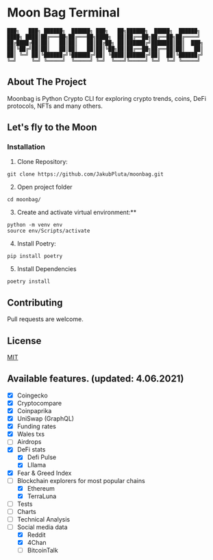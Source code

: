 # Moon Bag Terminal

    ███╗   ███╗ ██████╗  ██████╗ ███╗   ██╗██████╗  █████╗  ██████╗ 
    ████╗ ████║██╔═══██╗██╔═══██╗████╗  ██║██╔══██╗██╔══██╗██╔════╝ 
    ██╔████╔██║██║   ██║██║   ██║██╔██╗ ██║██████╔╝███████║██║  ███╗
    ██║╚██╔╝██║██║   ██║██║   ██║██║╚██╗██║██╔══██╗██╔══██║██║   ██║
    ██║ ╚═╝ ██║╚██████╔╝╚██████╔╝██║ ╚████║██████╔╝██║  ██║╚██████╔╝
    ╚═╝     ╚═╝ ╚═════╝  ╚═════╝ ╚═╝  ╚═══╝╚═════╝ ╚═╝  ╚═╝ ╚═════╝

## About The Project   
Moonbag is Python Crypto CLI for exploring crypto trends, coins, DeFi protocols, NFTs and many others.

## Let's fly to the Moon
### Installation 

1. Clone Repository:
```
git clone https://github.com/JakubPluta/moonbag.git
```
2. Open project folder
```
cd moonbag/
```
3. Create and activate virtual environment:**
```
python -m venv env
source env/Scripts/activate
```
4. Install Poetry:
```
pip install poetry
```
5. Install Dependencies
```
poetry install 
```

## Contributing
Pull requests are welcome.

## License
[MIT](https://choosealicense.com/licenses/mit/)

## Available features. (updated: 4.06.2021)
- [x] Coingecko
- [x] Cryptocompare
- [x] Coinpaprika
- [x] UniSwap (GraphQL)
- [x] Funding rates
- [x] Wales txs
- [ ] Airdrops
- [x] DeFi stats
    - [x] Defi Pulse
    - [x] Lllama
- [x] Fear & Greed Index
- [ ] Blockchain explorers for most popular chains
    - [x] Ethereum
    - [x] TerraLuna
- [ ] Tests
- [ ] Charts
- [ ] Technical Analysis
- [ ] Social media data
    - [x] Reddit
    - [x] 4Chan
    - [ ] BitcoinTalk
